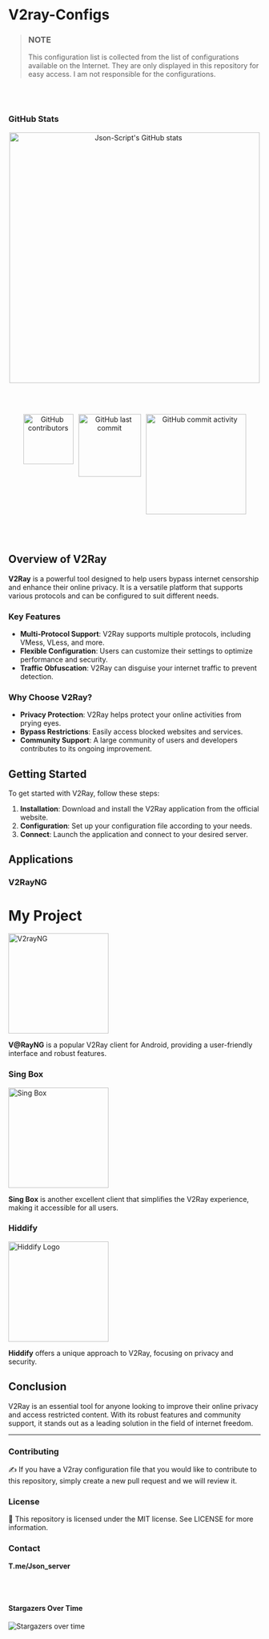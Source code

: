 # V2ray-Configs 

> ### **NOTE**  
> This configuration list is collected from the list of configurations available on the Internet. They are only displayed in this repository for easy access. I am not responsible for the configurations.


<br><br> <!-- Add space here -->


### GitHub Stats
<div align="center">

<img src="https://github-readme-stats.vercel.app/api?username=Json-Script&show_icons=true&theme=radical" alt="Json-Script's GitHub stats" width="500"/>

<br><br> <!-- Add space here -->

<div style="display: flex; gap: 10px; justify-content: center;">
    <img src="https://img.shields.io/github/contributors/Json-Script/V2ray-Configs" alt="GitHub contributors" width="100"/>
    <img src="https://img.shields.io/github/last-commit/Json-Script/V2ray-Configs" alt="GitHub last commit" width="125"/>
    <img src="https://img.shields.io/github/commit-activity/m/Json-Script/V2ray-Configs" alt="GitHub commit activity" width="200"/>
</div>

</div>

<br><br> <!-- Add space here -->

## **Overview of V2Ray**

**V2Ray** is a powerful tool designed to help users bypass internet censorship and enhance their online privacy. It is a versatile platform that supports various protocols and can be configured to suit different needs. 

### **Key Features**

- **Multi-Protocol Support**: V2Ray supports multiple protocols, including VMess, VLess, and more.
- **Flexible Configuration**: Users can customize their settings to optimize performance and security.
- **Traffic Obfuscation**: V2Ray can disguise your internet traffic to prevent detection.

### **Why Choose V2Ray?**

- **Privacy Protection**: V2Ray helps protect your online activities from prying eyes.
- **Bypass Restrictions**: Easily access blocked websites and services.
- **Community Support**: A large community of users and developers contributes to its ongoing improvement.

## **Getting Started**

To get started with V2Ray, follow these steps:

1. **Installation**: Download and install the V2Ray application from the official website.
2. **Configuration**: Set up your configuration file according to your needs.
3. **Connect**: Launch the application and connect to your desired server.

## **Applications**

### **V2RayNG**

# My Project


<img src="https://raw.githubusercontent.com/Json-Script/rea/c3474459934a37cb6615bdbf4b4b6db85b67b84f/imgs/V2rayNG.svg" alt="V2rayNG" width="200"/>


**V@RayNG** is a popular V2Ray client for Android, providing a user-friendly interface and robust features.

### **Sing Box**

<img src="https://raw.githubusercontent.com/Json-Script/rea/c3474459934a37cb6615bdbf4b4b6db85b67b84f/imgs/sing-box.svg" alt="Sing Box" width="200" />

**Sing Box** is another excellent client that simplifies the V2Ray experience, making it accessible for all users.

### **Hiddify**

<img src="https://github.com/Json-Script/rea/blob/main/imgs/Hiddify.png?raw=true" alt="Hiddify Logo" width="200" />

**Hiddify** offers a unique approach to V2Ray, focusing on privacy and security.

## **Conclusion**

V2Ray is an essential tool for anyone looking to improve their online privacy and access restricted content. With its robust features and community support, it stands out as a leading solution in the field of internet freedom.



---



### **Contributing**
✍️ If you have a V2ray configuration file that you would like to contribute to this repository, simply create a new pull request and we will review it.


### **License**
📝 This repository is licensed under the MIT license. See LICENSE for more information.

### **Contact**
**T.me/Json_server**

<br><br> <!-- Add space here -->

#### Stargazers Over Time
![Stargazers over time](https://starchart.cc/Json-Script/V2ray-Configs.svg)
